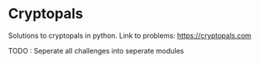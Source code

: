# Cryptopals
Solutions to cryptopals in python.
Link to problems: https://cryptopals.com

TODO : Seperate all challenges into seperate modules
